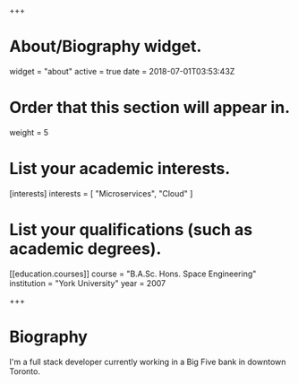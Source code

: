 +++
# About/Biography widget.
widget = "about"
active = true
date = 2018-07-01T03:53:43Z

# Order that this section will appear in.
weight = 5

# List your academic interests.
[interests]
  interests = [
    "Microservices",
    "Cloud"
  ]

# List your qualifications (such as academic degrees).
[[education.courses]]
  course = "B.A.Sc. Hons. Space Engineering"
  institution = "York University"
  year = 2007
 
+++

# Biography

I'm a full stack developer currently working in a Big Five bank in downtown Toronto.
